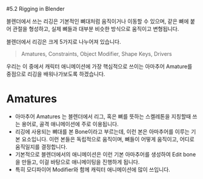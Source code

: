 #5.2 Rigging in Blender

블렌더에서 쓰는 리깅은 기본적인 뼈대처럼 움직이거나 이동할 수 있으며, 같은 뼈에 붙어 관절을 형성하고, 실제 뼈들과 대부분 비슷한 방식으로 움직이고 변형됩니다. 

블렌더에서 리깅은 크게 5가지로 나누어져 있습니다. 
> Amatures, Constraints, Object Modifier, Shape Keys, Drivers 

우리는 이 중에서 캐릭터 애니메이션에 가장 핵심적으로 쓰이는 아마추어 Amature를 중점으로 리깅을 배워나가보도록 하겠습니다. 

# Amatures
- 아마추어 Amatures 는 블렌더에서 리그, 혹은 뼈를 뜻하는 스켈레톤을 지칭할때 쓰는 용어로, 골격 애니메이션에 주로 이용됩니다. 
- 리깅에 사용되는 뼈대를 본 Bone이라고 부르는데, 이런 본은 아마추어를 이루는 기본 요소입니다. 이런 본들은 독립적으로 움직이며, 뼈들이 어떻게 움직이고, 어디로 움직일지를 결정합니다. 
- 기본적으로 블렌더에서의 애니메이션은 이런 기본 아마추어를 생성하여 Edit bone을 만들고, 이걸 바탕으로 애니메이팅을 진행하게 됩니다. 
- 특히 모디파이어 Modifier와 함께 캐릭터 애니메이션에 많이 쓰입니다.
